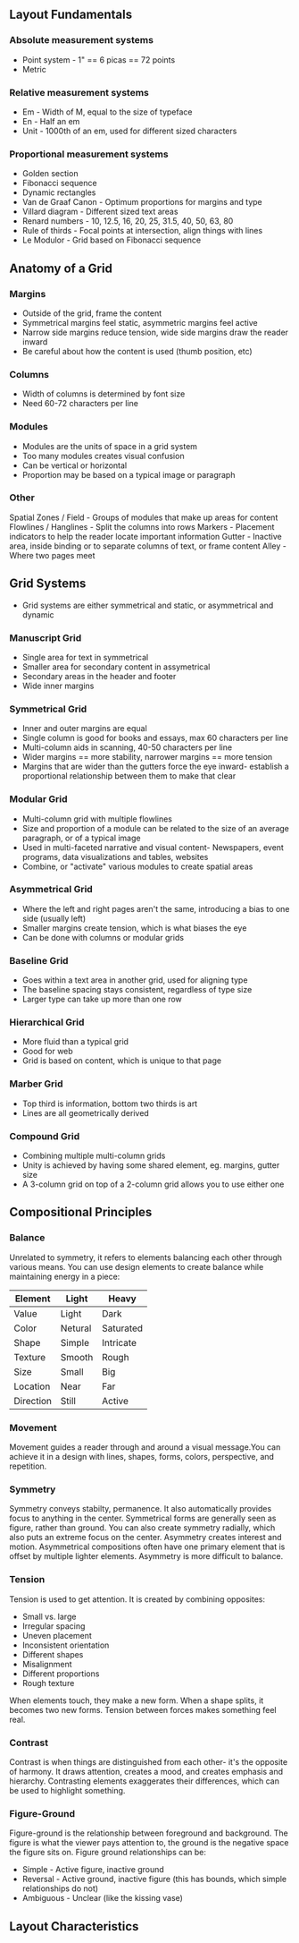 ## Layout Fundamentals

### Absolute measurement systems

* Point system - 1" == 6 picas == 72 points
* Metric

### Relative measurement systems

* Em - Width of M, equal to the size of typeface
* En - Half an em
* Unit - 1000th of an em, used for different sized characters

### Proportional measurement systems

* Golden section
* Fibonacci sequence
* Dynamic rectangles
* Van de Graaf Canon - Optimum proportions for margins and type
* Villard diagram - Different sized text areas
* Renard numbers - 10, 12.5, 16, 20, 25, 31.5, 40, 50, 63, 80
* Rule of thirds - Focal points at intersection, align things with lines
* Le Modulor - Grid based on Fibonacci sequence

## Anatomy of a Grid

### Margins

* Outside of the grid, frame the content
* Symmetrical margins feel static, asymmetric margins feel active
* Narrow side margins reduce tension, wide side margins draw the reader inward
* Be careful about how the content is used (thumb position, etc)

### Columns

* Width of columns is determined by font size
* Need 60-72 characters per line

### Modules

* Modules are the units of space in a grid system
* Too many modules creates visual confusion
* Can be vertical or horizontal
* Proportion may be based on a typical image or paragraph

### Other

Spatial Zones / Field - Groups of modules that make up areas for content
Flowlines / Hanglines - Split the columns into rows
Markers - Placement indicators to help the reader locate important information
Gutter - Inactive area, inside binding or to separate columns of text, or frame content
Alley - Where two pages meet

## Grid Systems

* Grid systems are either symmetrical and static, or asymmetrical and dynamic

### Manuscript Grid

* Single area for text in symmetrical
* Smaller area for secondary content in assymetrical
* Secondary areas in the header and footer
* Wide inner margins

### Symmetrical Grid

* Inner and outer margins are equal
* Single column is good for books and essays, max 60 characters per line
* Multi-column aids in scanning, 40-50 characters per line
* Wider margins == more stability, narrower margins == more tension
* Margins that are wider than the gutters force the eye inward- establish a proportional relationship between them to make that clear

### Modular Grid

* Multi-column grid with multiple flowlines
* Size and proportion of a module can be related to the size of an average paragraph, or of a typical image
* Used in multi-faceted narrative and visual content- Newspapers, event programs, data visualizations and tables, websites
* Combine, or "activate" various modules to create spatial areas

### Asymmetrical Grid

* Where the left and right pages aren't the same, introducing a bias to one side (usually left)
* Smaller margins create tension, which is what biases the eye
* Can be done with columns or modular grids

### Baseline Grid

* Goes within a text area in another grid, used for aligning type
* The baseline spacing stays consistent, regardless of type size
* Larger type can take up more than one row

### Hierarchical Grid

* More fluid than a typical grid
* Good for web
* Grid is based on content, which is unique to that page

### Marber Grid

* Top third is information, bottom two thirds is art
* Lines are all geometrically derived

### Compound Grid

* Combining multiple multi-column grids
* Unity is achieved by having some shared element, eg. margins, gutter size
* A 3-column grid on top of a 2-column grid allows you to use either one

## Compositional Principles

### Balance

Unrelated to symmetry, it refers to elements balancing each other through various means. You can use design elements to create balance while maintaining energy in a piece:

| Element     | Light     | Heavy     |
| ----------- | --------- | --------- |
| Value       | Light     | Dark      |
| Color       | Netural   | Saturated |
| Shape       | Simple    | Intricate |
| Texture     | Smooth    | Rough     |
| Size        | Small     | Big       |
| Location    | Near      | Far       |
| Direction   | Still     | Active    |

### Movement

Movement guides a reader through and around a visual message.You can achieve it in a design with lines, shapes, forms, colors, perspective, and repetition.

### Symmetry

Symmetry conveys stabilty, permanence. It also automatically provides focus to anything in the center. Symmetrical forms are generally seen as figure, rather than ground. You can also create symmetry radially, which also puts an extreme focus on the center. Asymmetry creates interest and motion. Asymmetrical compositions often have one primary element that is offset by multiple lighter elements. Asymmetry is more difficult to balance.

### Tension

Tension is used to get attention. It is created by combining opposites:

* Small vs. large
* Irregular spacing
* Uneven placement
* Inconsistent orientation
* Different shapes
* Misalignment
* Different proportions
* Rough texture

When elements touch, they make a new form. When a shape splits, it becomes two new forms. Tension between forces makes something feel real.

### Contrast

Contrast is when things are distinguished from each other- it's the opposite of harmony. It draws attention, creates a mood, and creates emphasis and hierarchy. Contrasting elements exaggerates their differences, which can be used to highlight something.

### Figure-Ground

Figure-ground is the relationship between foreground and background. The figure is what the viewer pays attention to, the ground is the negative space the figure sits on. Figure ground relationships can be:

* Simple - Active figure, inactive ground
* Reversal - Active ground, inactive figure (this has bounds, which simple relationships do not)
* Ambiguous - Unclear (like the kissing vase)

## Layout Characteristics

